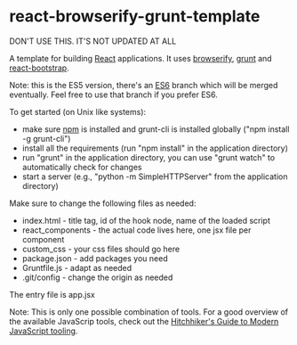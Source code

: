 # react-browserify-grunt-template

DON'T USE THIS. IT'S NOT UPDATED AT ALL

A template for building [React](http://facebook.github.io/react/) applications.
It uses [browserify](https://github.com/substack/node-browserify),
[grunt](https://github.com/gruntjs/grunt) and
[react-bootstrap](https://react-bootstrap.github.io/).

Note: this is the ES5 version, there's an
[ES6](https://github.com/rother/react-browserify-grunt-template/tree/es6) branch
which will be merged eventually. Feel free to use that branch if you prefer ES6.

To get started (on Unix like systems):
* make sure [npm](https://www.npmjs.com/) is installed and grunt-cli is
installed globally
("npm install -g grunt-cli")
* install all the requirements (run "npm install" in the application directory)
* run "grunt" in the application directory, you can use "grunt watch" to
automatically check for changes
* start a server (e.g., "python -m SimpleHTTPServer" from the application
directory)

Make sure to change the following files as needed:
* index.html - title tag, id of the hook node, name of the loaded
script
* react_components - the actual code lives here, one jsx file per component
* custom_css - your css files should go here
* package.json - add packages you need
* Gruntfile.js - adapt as needed
* .git/config - change the origin as needed

The entry file is app.jsx

Note: This is only one possible combination of tools. For a good overview
of the available JavaScrip tools, check out the
[Hitchhiker's Guide to Modern JavaScript tooling](http://reactkungfu.com/2015/07/the-hitchhikers-guide-to-modern-javascript-tooling/).
